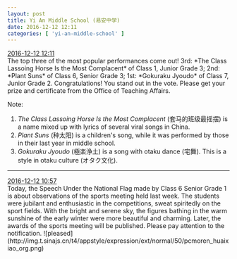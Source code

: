 ```yaml
---
layout: post
title: Yi An Middle School (易安中学)
date: 2016-12-12 12:11
categories: [ 'yi-an-middle-school' ]
---
```


<div class="weibo-info">
  <a href="http://weibo.com/6074218720/ElKqOE6M9">2016-12-12 12:11</a>
</div>
The top three of the most popular performances come out! 3rd: *The Class Lassoing Horse Is the Most Complacent* of Class 1, Junior Grade 3; 2nd: *Plant Suns* of Class 6, Senior Grade 3; 1st: *Gokuraku Jyoudo* of Class 7, Junior Grade 2. Congratulations! You stand out in the vote. Please get your prize and certificate from the Office of Teaching Affairs.

<!-- more -->

Note:
1. *The Class Lassoing Horse Is the Most Complacent* (套马的班级最摇摆) is a name mixed up with lyrics of several viral songs in China.
1. *Plant Suns* (种太阳) is a children's song, while it was performed by those in their last year in middle school.
1. *Gokuraku Jyoudo* (極楽浄土) is a song with otaku dance (宅舞). This is a style in otaku culture (オタク文化).

---

<div class="weibo-info">
  <a href="http://weibo.com/6074218720/ElJWsnQ7a">2016-12-12 10:57</a>
</div>
Today, the Speech Under the National Flag made by Class 6 Senior Grade 1 is about observations of the sports meeting held last week. The students were jubilant and enthusiastic in the competitions, sweat spiritedly on the sport fields. With the bright and serene sky, the figures bathing in the warm sunshine of the early winter were more beautiful and charming. Later, the awards of the sports meeting will be published. Please pay attention to the notification. ![pleased](http://img.t.sinajs.cn/t4/appstyle/expression/ext/normal/50/pcmoren_huaixiao_org.png)

